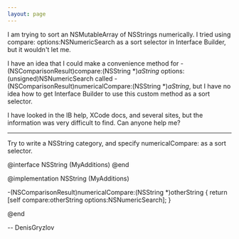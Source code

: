 ```yaml
---
layout: page
---
```


I am trying to sort an NSMutableArray of NSStrings numerically. I tried using     compare: options:NSNumericSearch as a sort selector in Interface Builder, but it wouldn't let me.

I have an idea that I could make a convenience method for     -(NSComparisonResult)compare:(NSString *)*aString* options:(unsigned)NSNumericSearch called     -(NSComparisonResult)numericalCompare:(NSString *)*aString*, but I have no idea how to get Interface Builder to use this custom method as a sort selector. 

I have looked in the IB help, XCode docs, and several sites, but the information was very difficult to find. Can anyone help me?

----

Try to write a NSString category, and specify     numericalCompare: as a sort selector.

    
@interface NSString (My<nowiki/>Additions)
@end

@implementation NSString (M<nowiki/>yAdditions)

-(NSComparisonResult)numericalCompare:(NSString *)otherString {
  return [self compare:otherString options:NS<nowiki/>NumericSearch];
}

@end


-- DenisGryzlov
